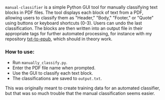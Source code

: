 `manual-classifier` is a simple Python GUI tool for manually classifying text blocks in PDF files. The tool displays each block of text from a PDF, allowing users to classify them as "Header," "Body," "Footer," or "Quote" using buttons or keyboard shortcuts (0-3). Users can undo the last classification. The blocks are then written into an output file in their appropriate tags for further automated processing, for instance with my repository [txt-to-epub](https://github.com/Taylor-eOS/txt-to-epub), which should in theory work.

### How to use:
- Run `manually_classify.py`.
- Enter the PDF file name when prompted.
- Use the GUI to classify each text block.
- The classifications are saved to `output.txt`.

This was originally meant to create training data for an automated classifier, but that was so much trouble that the manual classification seems easier.
